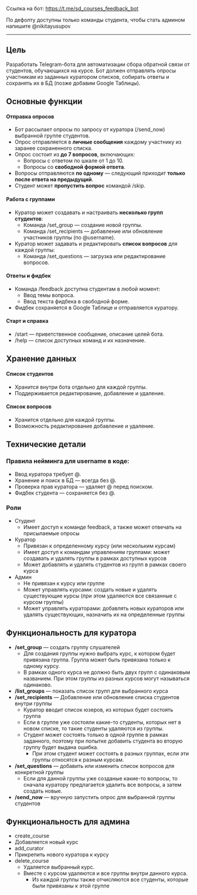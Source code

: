 Ссылка на бот: https://t.me/sd_courses_feedback_bot


По дефолту доступны только команды студента, чтобы стать админом напишите @nikitayusupov


---

## Цель

Разработать Telegram-бота для автоматизации сбора обратной связи от студентов, обучающихся на курсе. Бот должен отправлять опросы участникам из заданных куратором списков, собирать ответы и сохранять их в БД (позже добавим Google Таблицы).

## Основные функции

#### **Отправка опросов**

* Бот рассылает опросы по запросу от куратора (/send\_now) выбранной группе студентов.  
* Опрос отправляется в **личные сообщения** каждому участнику из заранее сохраненного списка.  
* Опрос состоит из **до 7 вопросов**, включающих:  
  * Вопросы с ответом по шкале от 1 до 10\.  
  * Вопросы со **свободной формой ответа**.  
* Вопросы отправляются **по одному** — следующий приходит **только после ответа на предыдущий**.  
* Студент может **пропустить вопрос** командой /skip.

#### **Работа с группами**

* Куратор может создавать и настраивать **несколько групп студентов**:  
  * Команда /set\_group — создание новой группы.  
  * Команда /set\_recipients — добавление или обновление участников группы (по @username).  
* Куратор может задавать и редактировать **список вопросов** для каждой группы:  
  * Команда /set\_questions — загрузка или редактирование вопросов.

#### **Ответы и фидбек**

* Команда /feedback доступна студентам в любой момент:  
  * Ввод темы вопроса.  
  * Ввод текста фидбека в свободной форме.  
* Фидбек сохраняется в Google Таблице и отправляется куратору.

#### **Старт и справка**

* /start — приветственное сообщение, описание целей бота.  
* /help — список доступных команд и их назначение.

## Хранение данных

#### **Список студентов**

* Хранится внутри бота отдельно для каждой группы.  
* Поддерживается редактирование, добавление и удаление.

#### **Список вопросов**

* Хранится отдельно для каждой группы.  
* Возможность редактирование добавление и удаление.

## Технические детали

### Правила нейминга для username в коде: 
- Ввод куратора требует @.
- Хранение и поиск в БД — всегда без @.
- Проверка прав куратора — удаляет @ перед поиском.
- Фидбек студента — сохраняется без @.

### Роли
- Студент
    - Имеет доступ к команде feedback, а также может отвечать на присылаемые опросы
- Куратор
    - Привязан к определенному курсу (или нескольким курсам)
    - Имеет доступ к командам управлениям группами: может создавать и удалять группы в рамках доступных курсов
    - Может добавлять и удалять студентов из групп в рамках своего курса
- Админ
    - Не привязан к курсу или группе
    - Может управлять курсами: создать новые и удалять существующие курсы (при этом удаляются все связанные с курсом группы)
    - Может управлять кураторами: добавлять новых кураторов или удалять существующих, назначить их на определенные группы 
    


## Функциональность для куратора

* **/set\_group**  — создать группу слушателей   
  - Для создания группы нужно выбрать курс, к котором будет привязана группа. Группа может быть привязана только к одному курсу. 
  - В рамках одного курса не должно быть двух групп с одинаковым названием. При этом группы из разных курсов могут называться одинаково. 
* **/list\_groups** — показать список групп для выбранного курса
* **/set\_recipients** — Добавление или обновление списка студентов внутри группы  
  - Куратор вводит список юзеров, из которых будет состоять группа
  - Если в группе уже состояли какие-то студенты, которых нет в новом списке, то такие студенты удаляются из группы. 
  - Студент может состоять только в одной группе в рамках заданного, поэтому при попытке добавить студента во вторую группу будет выдана ошибка. 
    - При этом студент может состоять в разных группах, если эти группы относятся к разным курсам. 
* **/set\_questions** — добавить или изменить список вопросов для конкретной группы  
  - Если для данной группы уже созданые какие-то вопросы, то сначала куратору предлагается удалить все вопросы, а затем создать новые. 
* **/send\_now** — вручную запустить опрос для выбранной группы студентов

## Функциональность для админа 
- create_course
 - Добавляется новый курс
- add_curator
 - Прикрепить нового куратора к курсу
- delete_course
  - Удаляется выбранный курс. 
  - Вместе с курсом удаляются и все группы внутри данного курса. 
    - Из каждой группы также отчисляются все студенты, которые были привязаны к этой группе
